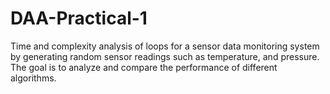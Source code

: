 # DAA-Practical-1
Time and complexity analysis of loops for a sensor data monitoring system by generating random sensor readings such as temperature, and pressure. The goal is to analyze and compare the performance of different algorithms.
